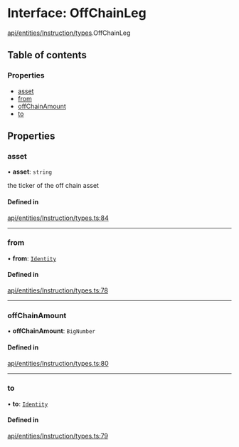 # Interface: OffChainLeg

[api/entities/Instruction/types](../wiki/api.entities.Instruction.types).OffChainLeg

## Table of contents

### Properties

- [asset](../wiki/api.entities.Instruction.types.OffChainLeg#asset)
- [from](../wiki/api.entities.Instruction.types.OffChainLeg#from)
- [offChainAmount](../wiki/api.entities.Instruction.types.OffChainLeg#offchainamount)
- [to](../wiki/api.entities.Instruction.types.OffChainLeg#to)

## Properties

### asset

• **asset**: `string`

the ticker of the off chain asset

#### Defined in

[api/entities/Instruction/types.ts:84](https://github.com/PolymeshAssociation/polymesh-sdk/blob/f8a937f04/src/api/entities/Instruction/types.ts#L84)

___

### from

• **from**: [`Identity`](../wiki/api.entities.Identity.Identity)

#### Defined in

[api/entities/Instruction/types.ts:78](https://github.com/PolymeshAssociation/polymesh-sdk/blob/f8a937f04/src/api/entities/Instruction/types.ts#L78)

___

### offChainAmount

• **offChainAmount**: `BigNumber`

#### Defined in

[api/entities/Instruction/types.ts:80](https://github.com/PolymeshAssociation/polymesh-sdk/blob/f8a937f04/src/api/entities/Instruction/types.ts#L80)

___

### to

• **to**: [`Identity`](../wiki/api.entities.Identity.Identity)

#### Defined in

[api/entities/Instruction/types.ts:79](https://github.com/PolymeshAssociation/polymesh-sdk/blob/f8a937f04/src/api/entities/Instruction/types.ts#L79)
